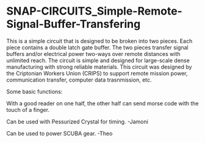 # SNAP-CIRCUITS_Simple-Remote-Signal-Buffer-Transfering
This is a simple circuit that is designed to be broken into two pieces. Each piece contains a double latch gate buffer. The two pieces transfer signal buffers and/or electrical power two-ways over remote distances with unlimited reach. The circuit is simple and designed for large-scale dense manufacturing with strong reliable materials. This circuit was designed by the Criptonian Workers Union (CRIPS) to support remote mission power, communication transfer, computer data trasnmission, etc.

Some basic functions:

With a good reader on one half, the other half can send morse code with the touch of a finger.

Can be used with Pessurized Crystal for timing. -Jamoni

Can be used to power SCUBA gear. -Theo


